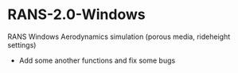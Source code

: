 # RANS-2.0-Windows
RANS Windows Aerodynamics simulation (porous media, rideheight settings)
 - Add some another functions and fix some bugs
 
